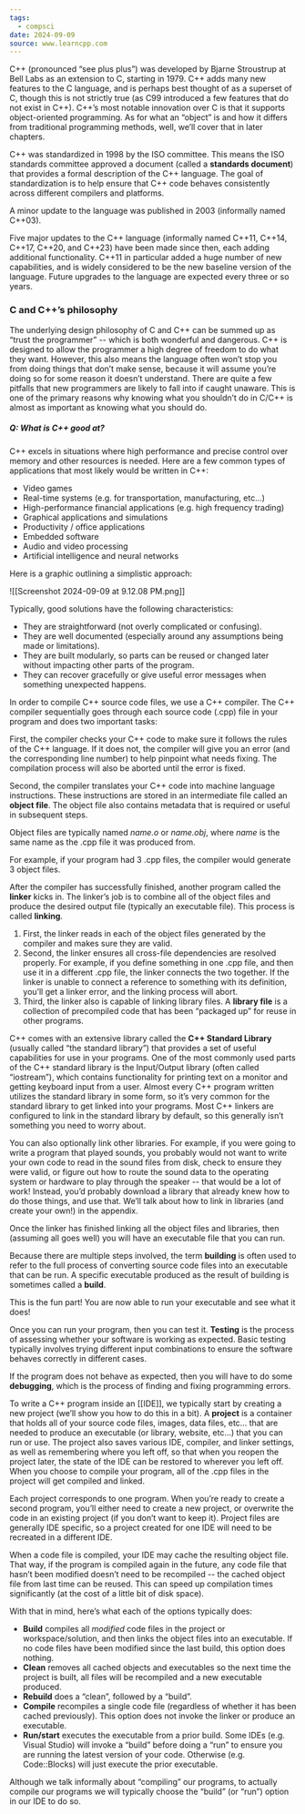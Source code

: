```yaml
---
tags:
  - compsci
date: 2024-09-09
source: www.learncpp.com
---
```

C++ (pronounced “see plus plus”) was developed by Bjarne Stroustrup at Bell Labs as an extension to C, starting in 1979. C++ adds many new features to the C language, and is perhaps best thought of as a superset of C, though this is not strictly true (as C99 introduced a few features that do not exist in C++). C++’s most notable innovation over C is that it supports object-oriented programming. As for what an “object” is and how it differs from traditional programming methods, well, we’ll cover that in later chapters.

C++ was standardized in 1998 by the ISO committee. This means the ISO standards committee approved a document (called a **standards document**) that provides a formal description of the C++ language. The goal of standardization is to help ensure that C++ code behaves consistently across different compilers and platforms.

A minor update to the language was published in 2003 (informally named C++03).

Five major updates to the C++ language (informally named C++11, C++14, C++17, C++20, and C++23) have been made since then, each adding additional functionality. C++11 in particular added a huge number of new capabilities, and is widely considered to be the new baseline version of the language. Future upgrades to the language are expected every three or so years.


### C and C++’s philosophy

The underlying design philosophy of C and C++ can be summed up as “trust the programmer” -- which is both wonderful and dangerous. C++ is designed to allow the programmer a high degree of freedom to do what they want. However, this also means the language often won’t stop you from doing things that don’t make sense, because it will assume you’re doing so for some reason it doesn’t understand. There are quite a few pitfalls that new programmers are likely to fall into if caught unaware. This is one of the primary reasons why knowing what you shouldn’t do in C/C++ is almost as important as knowing what you should do.

##### Q: What is C++ good at?

C++ excels in situations where high performance and precise control over memory and other resources is needed. Here are a few common types of applications that most likely would be written in C++:

- Video games
- Real-time systems (e.g. for transportation, manufacturing, etc…)
- High-performance financial applications (e.g. high frequency trading)
- Graphical applications and simulations
- Productivity / office applications
- Embedded software
- Audio and video processing
- Artificial intelligence and neural networks

Here is a graphic outlining a simplistic approach:

![[Screenshot 2024-09-09 at 9.12.08 PM.png]]

Typically, good solutions have the following characteristics:

- They are straightforward (not overly complicated or confusing).
- They are well documented (especially around any assumptions being made or limitations).
- They are built modularly, so parts can be reused or changed later without impacting other parts of the program.
- They can recover gracefully or give useful error messages when something unexpected happens.

In order to compile C++ source code files, we use a C++ compiler. The C++ compiler sequentially goes through each source code (.cpp) file in your program and does two important tasks:

First, the compiler checks your C++ code to make sure it follows the rules of the C++ language. If it does not, the compiler will give you an error (and the corresponding line number) to help pinpoint what needs fixing. The compilation process will also be aborted until the error is fixed.

Second, the compiler translates your C++ code into machine language instructions. These instructions are stored in an intermediate file called an **object file**. The object file also contains metadata that is required or useful in subsequent steps.

Object files are typically named _name.o_ or _name.obj_, where _name_ is the same name as the .cpp file it was produced from.

For example, if your program had 3 .cpp files, the compiler would generate 3 object files.

After the compiler has successfully finished, another program called the **linker** kicks in. The linker’s job is to combine all of the object files and produce the desired output file (typically an executable file). This process is called **linking**.

1. First, the linker reads in each of the object files generated by the compiler and makes sure they are valid.
2. Second, the linker ensures all cross-file dependencies are resolved properly. For example, if you define something in one .cpp file, and then use it in a different .cpp file, the linker connects the two together. If the linker is unable to connect a reference to something with its definition, you’ll get a linker error, and the linking process will abort.
3. Third, the linker also is capable of linking library files. A **library file** is a collection of precompiled code that has been “packaged up” for reuse in other programs.

C++ comes with an extensive library called the **C++ Standard Library** (usually called “the standard library”) that provides a set of useful capabilities for use in your programs. One of the most commonly used parts of the C++ standard library is the Input/Output library (often called “iostream”), which contains functionality for printing text on a monitor and getting keyboard input from a user. Almost every C++ program written utilizes the standard library in some form, so it’s very common for the standard library to get linked into your programs. Most C++ linkers are configured to link in the standard library by default, so this generally isn’t something you need to worry about.

You can also optionally link other libraries. For example, if you were going to write a program that played sounds, you probably would not want to write your own code to read in the sound files from disk, check to ensure they were valid, or figure out how to route the sound data to the operating system or hardware to play through the speaker -- that would be a lot of work! Instead, you’d probably download a library that already knew how to do those things, and use that. We’ll talk about how to link in libraries (and create your own!) in the appendix.

Once the linker has finished linking all the object files and libraries, then (assuming all goes well) you will have an executable file that you can run.

Because there are multiple steps involved, the term **building** is often used to refer to the full process of converting source code files into an executable that can be run. A specific executable produced as the result of building is sometimes called a **build**.

This is the fun part! You are now able to run your executable and see what it does!

Once you can run your program, then you can test it. **Testing** is the process of assessing whether your software is working as expected. Basic testing typically involves trying different input combinations to ensure the software behaves correctly in different cases.

If the program does not behave as expected, then you will have to do some **debugging**, which is the process of finding and fixing programming errors.


To write a C++ program inside an [[IDE]], we typically start by creating a new project (we’ll show you how to do this in a bit). A **project** is a container that holds all of your source code files, images, data files, etc… that are needed to produce an executable (or library, website, etc…) that you can run or use. The project also saves various IDE, compiler, and linker settings, as well as remembering where you left off, so that when you reopen the project later, the state of the IDE can be restored to wherever you left off. When you choose to compile your program, all of the .cpp files in the project will get compiled and linked.

Each project corresponds to one program. When you’re ready to create a second program, you’ll either need to create a new project, or overwrite the code in an existing project (if you don’t want to keep it). Project files are generally IDE specific, so a project created for one IDE will need to be recreated in a different IDE.


When a code file is compiled, your IDE may cache the resulting object file. That way, if the program is compiled again in the future, any code file that hasn’t been modified doesn’t need to be recompiled -- the cached object file from last time can be reused. This can speed up compilation times significantly (at the cost of a little bit of disk space).

With that in mind, here’s what each of the options typically does:

- **Build** compiles all _modified_ code files in the project or workspace/solution, and then links the object files into an executable. If no code files have been modified since the last build, this option does nothing.
- **Clean** removes all cached objects and executables so the next time the project is built, all files will be recompiled and a new executable produced.
- **Rebuild** does a “clean”, followed by a “build”.
- **Compile** recompiles a single code file (regardless of whether it has been cached previously). This option does not invoke the linker or produce an executable.
- **Run/start** executes the executable from a prior build. Some IDEs (e.g. Visual Studio) will invoke a “build” before doing a “run” to ensure you are running the latest version of your code. Otherwise (e.g. Code::Blocks) will just execute the prior executable.

Although we talk informally about “compiling” our programs, to actually compile our programs we will typically choose the “build” (or “run”) option in our IDE to do so.